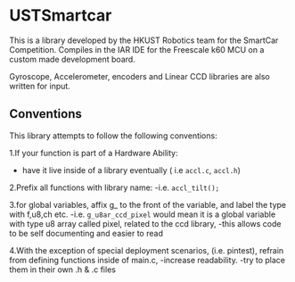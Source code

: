 USTSmartcar
===========

This is a library developed by the HKUST Robotics team for the SmartCar Competition. 
Compiles in the IAR IDE for the Freescale k60 MCU on a custom made development board.

Gyroscope, Accelerometer, encoders and Linear CCD libraries are also written for input.

Conventions
-----------
This library attempts to follow the following conventions:

1.If your function is part of a Hardware Ability:
- have it live inside of a library eventually ( i.e `accl.c`, `accl.h`)

2.Prefix all functions with library name:
-i.e. `accl_tilt();`

3.for global variables, affix g_ to the front of the variable, and label the type with f,u8,ch etc.
-i.e. `g_u8ar_ccd_pixel` would mean it is a global variable with type u8 array called pixel, related to the ccd library,
-this allows code to be self documenting and easier to read

4.With the exception of special deployment scenarios, (i.e. pintest), refrain from defining functions inside of main.c, 
-increase readability. 
-try to place them in their own .h & .c files